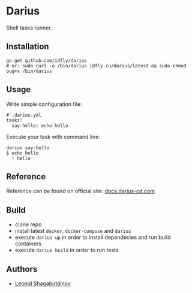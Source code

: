 Darius
======

Shell tasks runner.


Installation
------------

```
go get github.com/idfly/darius
# or: sudo curl -o /bin/darius idfly.ru/darius/latest && sudo chmod oug+x /bin/darius
```


Usage
-----

Write simple configuration file:

```
# .darius.yml
tasks:
  say-hello: echo hello
```

Execute your task with command line:

```
darius say-hello
$ echo hello
  ! hello
```


Reference
---------

Reference can be found on official site: [docs.darius-cd.com](http://docs.darius-cd.com)


Build
-----

  * clone repo
  * install latest `docker`, `docker-compose` and `darius`
  * execute `darius up` in order to install dependecies and run build
    containers
  * execute `darius build` in order to run tests


Authors
-------

  * [Leonid Shagabutdinov](http://github.com/shagabutdinov)
